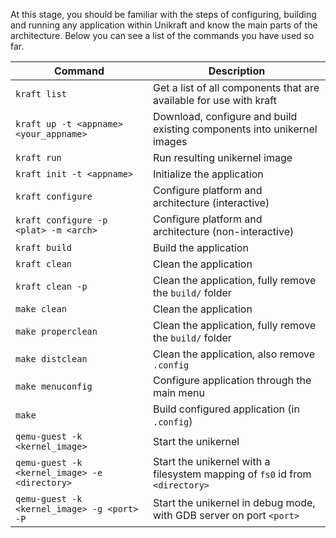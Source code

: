 At this stage, you should be familiar with the steps of configuring, building and running any application within Unikraft and know the main parts of the architecture.
Below you can see a list of the commands you have used so far.

| Command                                       | Description                                                                  |
| --------------------------------------------- | ---------------------------------------------------------------------------- |
| `kraft list`                                  | Get a list of all components that are available for use with kraft           |
| `kraft up -t <appname> <your_appname>`        | Download, configure and build existing components into unikernel images      |
| `kraft run`                                   | Run resulting unikernel image                                                |
| `kraft init -t <appname>`                     | Initialize the application                                                   |
| `kraft configure`                             | Configure platform and architecture (interactive)                            |
| `kraft configure -p <plat> -m <arch>`         | Configure platform and architecture (non-interactive)                        |
| `kraft build`                                 | Build the application                                                        |
| `kraft clean`                                 | Clean the application                                                        |
| `kraft clean -p`                              | Clean the application, fully remove the `build/` folder                      |
| `make clean`                                  | Clean the application                                                        |
| `make properclean`                            | Clean the application, fully remove the `build/` folder                      |
| `make distclean`                              | Clean the application, also remove `.config`                                 |
| `make menuconfig`                             | Configure application through the main menu                                  |
| `make`                                        | Build configured application (in `.config`)                                  |
| `qemu-guest -k <kernel_image>`                | Start the unikernel                                                          |
| `qemu-guest -k <kernel_image> -e <directory>` | Start the unikernel with a filesystem mapping of `fs0` id from `<directory>` |
| `qemu-guest -k <kernel_image> -g <port> -P`   | Start the unikernel in debug mode, with GDB server on port `<port>`          |
